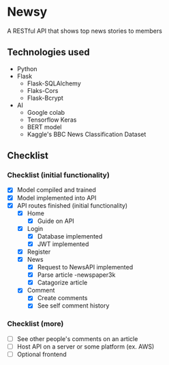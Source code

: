 # Newsy
A RESTful API that shows top news stories to members

## Technologies used
- Python
- Flask
  - Flask-SQLAlchemy
  - Flaks-Cors
  - Flask-Bcrypt
- AI
  - Google colab
  - Tensorflow Keras
  - BERT model
  - Kaggle's BBC News Classification Dataset
 


## Checklist

### Checklist (initial functionality)
- [x] Model compiled and trained
- [x] Model implemented into API
- [x] API routes finished (initial functionality)
  - [x] Home
    - [x] Guide on API
  - [x] Login
    - [x] Database implemented
    - [x] JWT implemented
  - [x] Register
  - [x] News
    - [x] Request to NewsAPI implemented
    - [x] Parse article -newspaper3k
    - [x] Catagorize article
  - [x] Comment
    - [x] Create comments
    - [x] See self comment history

### Checklist (more) 
- [ ] See other people's comments on an article
- [ ] Host API on a server or some platform (ex. AWS)
- [ ] Optional frontend

